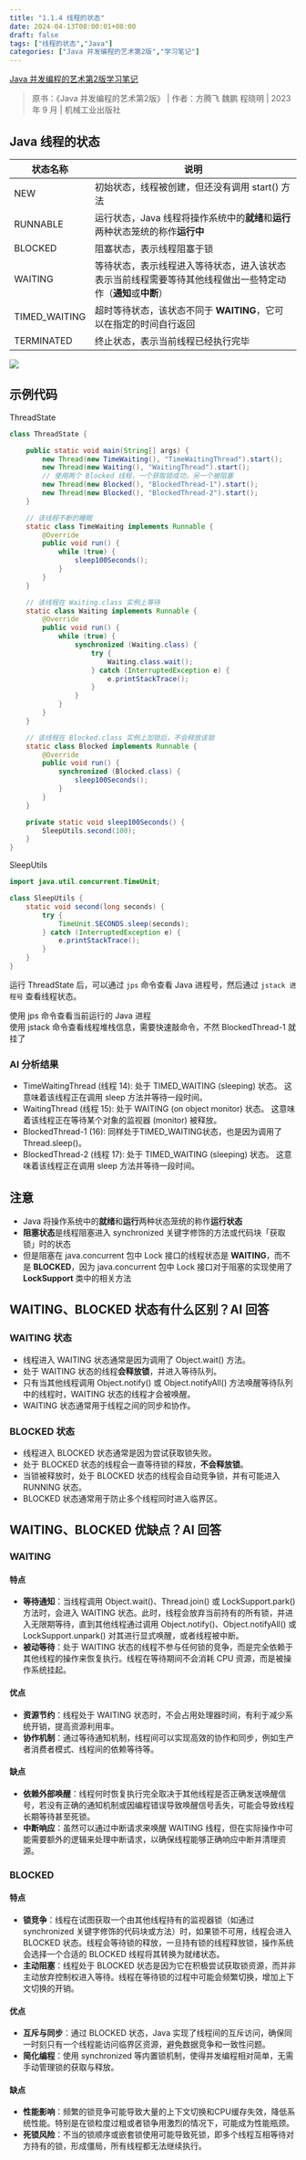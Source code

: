 ```yaml
---
title: "1.1.4 线程的状态"
date: 2024-04-13T08:00:01+08:00
draft: false
tags: ["线程的状态","Java"]
categories: ["Java 并发编程的艺术第2版","学习笔记"]
---
```


[Java 并发编程的艺术第2版学习笔记](../dir)

> 原书：《Java 并发编程的艺术第2版》 | 作者：方腾飞 魏鹏 程晓明 | 2023 年 9 月 | 机械工业出版社

## Java 线程的状态

| 状态名称 | 说明 |
| --- | --- |
| NEW | 初始状态，线程被创建，但还没有调用 start() 方法 |
| RUNNABLE | 运行状态，Java 线程将操作系统中的**就绪**和**运行**两种状态笼统的称作**运行中** |
| BLOCKED | 阻塞状态，表示线程阻塞于锁 |
| WAITING | 等待状态，表示线程进入等待状态，进入该状态表示当前线程需要等待其他线程做出一些特定动作（**通知**或**中断**） |
| TIMED_WAITING | 超时等待状态，该状态不同于 **WAITING**，它可以在指定的时间自行返回 |
| TERMINATED | 终止状态，表示当前线程已经执行完毕 |

![](../../../../../post/29/29-1-1.svg)

## 示例代码

ThreadState

```java
class ThreadState {

    public static void main(String[] args) {
        new Thread(new TimeWaiting(), "TimeWaitingThread").start();
        new Thread(new Waiting(), "WaitingThread").start();
        // 使用两个 Blocked 线程，一个获取锁成功，另一个被阻塞
        new Thread(new Blocked(), "BlockedThread-1").start();
        new Thread(new Blocked(), "BlockedThread-2").start();
    }

    // 该线程不断的睡眠
    static class TimeWaiting implements Runnable {
        @Override
        public void run() {
            while (true) {
                sleep100Seconds();
            }
        }
    }

    // 该线程在 Waiting.class 实例上等待
    static class Waiting implements Runnable {
        @Override
        public void run() {
            while (true) {
                synchronized (Waiting.class) {
                    try {
                        Waiting.class.wait();
                    } catch (InterruptedException e) {
                        e.printStackTrace();
                    }
                }
            }
        }
    }

    // 该线程在 Blocked.class 实例上加锁后，不会释放该锁
    static class Blocked implements Runnable {
        @Override
        public void run() {
            synchronized (Blocked.class) {
                sleep100Seconds();
            }
        }
    }

    private static void sleep100Seconds() {
        SleepUtils.second(100);
    }
}
```

SleepUtils

```java
import java.util.concurrent.TimeUnit;

class SleepUtils {
    static void second(long seconds) {
        try {
            TimeUnit.SECONDS.sleep(seconds);
        } catch (InterruptedException e) {
            e.printStackTrace();
        }
    }
}
```

运行 ThreadState 后，可以通过 `jps` 命令查看 Java 进程号，然后通过 `jstack 进程号` 查看线程状态。

使用 jps 命令查看当前运行的 Java 进程  
使用 jstack 命令查看线程堆栈信息，需要快速敲命令，不然 BlockedThread-1 就挂了

### AI 分析结果

- TimeWaitingThread (线程 14): 处于 TIMED_WAITING (sleeping) 状态。 这意味着该线程正在调用 sleep 方法并等待一段时间。
- WaitingThread (线程 15): 处于 WAITING (on object monitor) 状态。 这意味着该线程正在等待某个对象的监视器 (monitor) 被释放。
- BlockedThread-1 (16): 同样处于TIMED_WAITING状态，也是因为调用了Thread.sleep()。
- BlockedThread-2 (线程 17): 处于 TIMED_WAITING (sleeping) 状态。 这意味着该线程正在调用 sleep 方法并等待一段时间。

## 注意

- Java 将操作系统中的**就绪**和**运行**两种状态笼统的称作**运行状态**
- **阻塞状态**是线程阻塞进入 synchronized 关键字修饰的方法或代码块「获取锁」时的状态
- 但是阻塞在 java.concurrent 包中 Lock 接口的线程状态是 **WAITING**，而不是 **BLOCKED**，因为 java.concurrent 包中
  Lock 接口对于阻塞的实现使用了 **LockSupport** 类中的相关方法

## WAITING、BLOCKED 状态有什么区别？AI 回答

### WAITING 状态

- 线程进入 WAITING 状态通常是因为调用了 Object.wait() 方法。
- 处于 WAITING 状态的线程**会释放锁**，并进入等待队列。
- 只有当其他线程调用 Object.notify() 或 Object.notifyAll() 方法唤醒等待队列中的线程时，WAITING 状态的线程才会被唤醒。
- WAITING 状态通常用于线程之间的同步和协作。

### BLOCKED 状态

- 线程进入 BLOCKED 状态通常是因为尝试获取锁失败。
- 处于 BLOCKED 状态的线程会一直等待锁的释放，**不会释放锁**。
- 当锁被释放时，处于 BLOCKED 状态的线程会自动竞争锁，并有可能进入 RUNNING 状态。
- BLOCKED 状态通常用于防止多个线程同时进入临界区。

## WAITING、BLOCKED 优缺点？AI 回答

### WAITING

#### 特点

- **等待通知**：当线程调用 Object.wait()、Thread.join() 或 LockSupport.park() 方法时，会进入 WAITING 状态。此时，线程会放弃当前持有的所有锁，并进入无限期等待，直到其他线程通过调用 Object.notify()、Object.notifyAll() 或 LockSupport.unpark() 对其进行显式唤醒，或者线程被中断。
- **被动等待**：处于 WAITING 状态的线程不参与任何锁的竞争，而是完全依赖于其他线程的操作来恢复执行。线程在等待期间不会消耗 CPU 资源，而是被操作系统挂起。

#### 优点

- **资源节约**：线程处于 WAITING 状态时，不会占用处理器时间，有利于减少系统开销，提高资源利用率。
- **协作机制**：通过等待通知机制，线程间可以实现高效的协作和同步，例如生产者消费者模式、线程间的依赖等待等。

#### 缺点

- **依赖外部唤醒**：线程何时恢复执行完全取决于其他线程是否正确发送唤醒信号，若没有正确的通知机制或因编程错误导致唤醒信号丢失，可能会导致线程长期等待甚至死锁。
- **中断响应**：虽然可以通过中断请求来唤醒 WAITING 线程，但在实际操作中可能需要额外的逻辑来处理中断请求，以确保线程能够正确响应中断并清理资源。

### BLOCKED

#### 特点

- **锁竞争**：线程在试图获取一个由其他线程持有的监视器锁（如通过 synchronized 关键字修饰的代码块或方法）时，如果锁不可用，线程会进入 BLOCKED 状态。线程会等待锁的释放，一旦持有锁的线程释放锁，操作系统会选择一个合适的 BLOCKED 线程将其转换为就绪状态。
- **主动阻塞**：线程处于 BLOCKED 状态是因为它在积极尝试获取锁资源，而并非主动放弃控制权进入等待。线程在等待锁的过程中可能会频繁切换，增加上下文切换的开销。

#### 优点

- **互斥与同步**：通过 BLOCKED 状态，Java 实现了线程间的互斥访问，确保同一时刻只有一个线程能访问临界区资源，避免数据竞争和一致性问题。
- **简化编程**：使用 synchronized 等内置锁机制，使得并发编程相对简单，无需手动管理锁的获取与释放。

#### 缺点

- **性能影响**：频繁的锁竞争可能导致大量的上下文切换和CPU缓存失效，降低系统性能。特别是在锁粒度过粗或者锁争用激烈的情况下，可能成为性能瓶颈。
- **死锁风险**：不当的锁顺序或嵌套锁使用可能导致死锁，即多个线程互相等待对方持有的锁，形成僵局，所有线程都无法继续执行。

